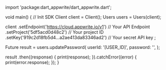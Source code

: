 import 'package:dart_appwrite/dart_appwrite.dart';

void main() { // Init SDK
  Client client = Client();
  Users users = Users(client);

  client
    .setEndpoint('https://cloud.appwrite.io/v1') // Your API Endpoint
    .setProject('5df5acd0d48c2') // Your project ID
    .setKey('919c2d18fb5d4...a2ae413da83346ad2') // Your secret API key
  ;

  Future result = users.updatePassword(
    userId: '[USER_ID]',
    password: '',
  );

  result
    .then((response) {
      print(response);
    }).catchError((error) {
      print(error.response);
  });
}